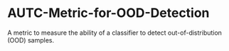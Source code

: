 # AUTC-Metric-for-OOD-Detection
A metric to measure the ability of a classifier to detect out-of-distribution (OOD) samples.
